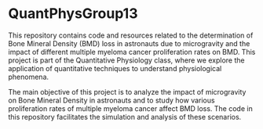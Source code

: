 # QuantPhysGroup13

This repository contains code and resources related to the determination of Bone Mineral Density (BMD) loss in astronauts due to microgravity and the impact of different multiple myeloma cancer proliferation rates on BMD. This project is part of the Quantitative Physiology class, where we explore the application of quantitative techniques to understand physiological phenomena.


The main objective of this project is to analyze the impact of microgravity on Bone Mineral Density in astronauts and to study how various proliferation rates of multiple myeloma cancer affect BMD loss. The code in this repository facilitates the simulation and analysis of these scenarios.
